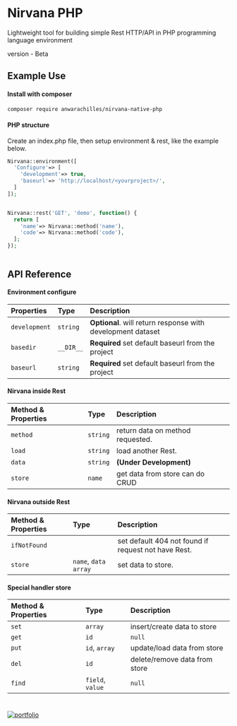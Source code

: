 
# Nirvana PHP
Lightweight tool for building simple Rest HTTP/API in PHP programming language environment

version - Beta



## Example Use


#### Install with composer
```bash
composer require anwarachilles/nirvana-native-php
```

#### PHP structure
Create an index.php file, then setup environment & rest, like the example below.
```php
Nirvana::environment([
  'Configure'=> [
    'development'=> true,
    'baseurl'=> 'http://localhost/<yourproject>/',
  ]
]);


Nirvana::rest('GET', 'demo', function() {
  return [
    'name'=> Nirvana::method('name'),
    'code'=> Nirvana::method('code'),
  ];
});
```

```php
```


## API Reference


#### Environment configure

| Properties | Type  | Description |
| :-------- | :------- | :------------------------- |
| `development` | `string` | **Optional**. will return response with development dataset |
| `basedir` | `__DIR__` | **Required** set default baseurl from the project |
| `baseurl` | `string` | **Required** set default baseurl from the project |


#### Nirvana inside Rest

| Method & Properties | Type  | Description |
| :-------- | :------- | :------------------------- |
| `method` | `string` | return data on method requested. |
| `load` | `string` | load another Rest. |
| `data` | `string` | **(Under Development)** |
| `store` | `name` | get data from store can do CRUD |


#### Nirvana outside Rest

| Method & Properties | Type  | Description |
| :-------- | :------- | :------------------------- |
| `ifNotFound` |  | set default 404 not found if request not have Rest. |
| `store` | `name`, `data array`  | set data to store. |


#### Special handler store

| Method & Properties | Type  | Description |
| :-------- | :------- | :------------------------- |
| `set` | `array` | insert/create data to store |
| `get` | `id`|`null` | view/load data from store |
| `put` | `id`, `array` | update/load data from store |
| `del` | `id` | delete/remove data from store |
| `find` | `field`, `value`|`null` | view data from store with specified field and value, or only field |

#
[![portfolio](https://ik.imagekit.io/anwarachilles/devneet-powered.svg?updatedAt=1704715329026)]('#')
